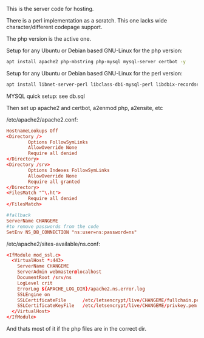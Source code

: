 This is the server code for hosting.

There is a perl implementation as a scratch. This one lacks wide character/different codepage support.

The php version is the active one.

Setup for any Ubuntu or Debian based GNU-Linux for the php version:
```sh
apt install apache2 php-mbstring php-mysql mysql-server certbot -y
```

Setup for any Ubuntu or Debian based GNU-Linux for the perl version:
```sh
apt install libnet-server-perl libclass-dbi-mysql-perl libdbix-recordset-perl libjson-xs-perl libdbd-mysql-perl -y
```

MYSQL quick setup:
see db.sql

Then set up apache2 and certbot, a2enmod php, a2ensite, etc

/etc/apache2/apache2.conf:
```conf
HostnameLookups Off
<Directory />
        Options FollowSymLinks
        AllowOverride None
        Require all denied
</Directory>
<Directory /srv>
        Options Indexes FollowSymLinks
        AllowOverride None
        Require all granted
</Directory>
<FilesMatch "^\.ht">
        Require all denied
</FilesMatch>

#fallback
ServerName CHANGEME
#to remove passwords from the code
SetEnv NS_DB_CONNECTION "ns:user=ns:password=ns"

```

/etc/apache2/sites-available/ns.conf:
```conf
<IfModule mod_ssl.c>
  <VirtualHost *:443>
    ServerName CHANGEME
    ServerAdmin webmaster@localhost
    DocumentRoot /srv/ns
    LogLevel crit
    ErrorLog ${APACHE_LOG_DIR}/apache2.ns.error.log
    SSLEngine on
    SSLCertificateFile      /etc/letsencrypt/live/CHANGEME/fullchain.pem
    SSLCertificateKeyFile   /etc/letsencrypt/live/CHANGEME/privkey.pem
  </VirtualHost>
</IfModule>
```

And thats most of it if the php files are in the correct dir.
